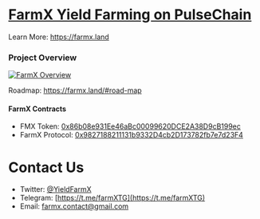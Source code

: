 # [FarmX Yield Farming on PulseChain](https://farmx.land)
Learn More: https://farmx.land

### Project Overview
[![FarmX Overview](	https://i.ytimg.com/vi/yiL6a6iVLTU/hq720.jpg?sqp=-…AFwAcABBg==&rs=AOn4CLAHDimuy01bPvnku42DLTcqKhBbfA)](https://www.youtube.com/watch?v=yiL6a6iVLTU&ab_channel=FarmX)

Roadmap: https://farmx.land/#road-map

#### FarmX Contracts
- FMX Token: [0x86b08e931Ee46aBc00099620DCE2A38D9cB199ec](https://scan.v2b.testnet.pulsechain.com/address/0x86b08e931Ee46aBc00099620DCE2A38D9cB199ec/transactions)
- FarmX Protocol: [0x9827188211131b9332D4cb2D173782fb7e7d23F4](https://scan.v2b.testnet.pulsechain.com/address/0x9827188211131b9332D4cb2D173782fb7e7d23F4/transactions)

# Contact Us
- Twitter: [@YieldFarmX](https://twitter.com/YieldFarmX)
- Telegram: [https://t.me/farmXTG](https://t.me/farmXTG)
- Email: [farmx.contact@gmail.com](mailto:farmx.contact@gmail.com)

